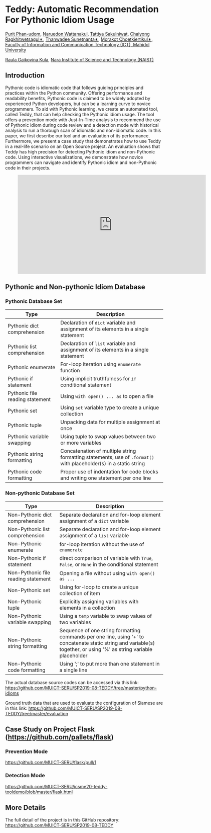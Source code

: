# Teddy: Automatic Recommendation For Pythonic Idiom Usage


[Purit Phan-udom](mailto:purit.pha@gmail.com), [Naruedon Wattanakul](mailto:naruedonw@gmail.com), [Tattiya Sakulniwat](mailto:tattiya.sakul@gmail.com), [Chaiyong Ragkhitwetsagul∗](https://cragkhit.github.io/), [Thanwadee Sunetnanta∗](http://mucc.mahidol.ac.th/~ittth/), [Morakot Choetkiertikul∗](https://morakot-ch.com/), [Faculty of Information and Communication Technology (ICT), Mahidol University](https://www.ict.mahidol.ac.th/)

[Raula Gaikovina Kula](https://raux.github.io/), [Nara Institute of Science and Technology (NAIST)](https://naist-se.github.io/)

## Introduction

Pythonic code is idiomatic code that follows guiding principles and practices within the Python community.
Offering performance and readability benefits, Pythonic code is claimed to be widely adopted by experienced Python developers, but can be a learning curve to novice programmers. 
To aid with Pythonic learning, we create an automated tool, called Teddy, that can help checking the Pythonic idiom usage.
The tool offers a prevention mode with Just-In-Time analysis to recommend the use of Pythonic idiom during code review and a detection mode with historical analysis to run a thorough scan of idiomatic and non-idiomatic code.
In this paper, we first describe our tool and an evaluation of its performance.
Furthermore, we present a case study that demonstrates how to use Teddy in a real-life scenario on an Open Source project.
An evaluation shows that Teddy has high precision for detecting Pythonic idiom and non-Pythonic code. 
Using interactive visualizations, we demonstrate how novice programmers can navigate and identify Pythonic idiom and non-Pythonic code in their projects. 

<figure><iframe width="600" height="315" src="https://www.youtube.com/embed/tmmsqCOxUic" frameborder="0" allow="accelerometer; autoplay; encrypted-media; gyroscope; picture-in-picture" allowfullscreen></iframe></figure>

## Pythonic and Non-pythonic Idiom Database
### Pythonic Database Set
|              Type              | Description                                              |
|--------------------------------|----------------------------------------------------------|
| Pythonic dict comprehension | Declaration of `dict` variable and assignment of its elements in a single statement |
| Pythonic list comprehension | Declaration of `list` variable and assignment of its elements in a single statement |
| Pythonic enumerate | For-loop iteration using `enumerate` function |
| Pythonic if statement | Using implicit truthfulness for `if` conditional statement |
| Pythonic file reading statement | Using `with open() ... as` to open a file |
| Pythonic set | Using `set` variable type to create a unique collection |
| Pythonic tuple | Unpacking data for multiple assignment at once |
| Pythonic variable swapping | Using tuple to swap values between two or more variables |
| Pythonic string formatting | Concatenation of multiple string formatting statements, use of `.format()` with placeholder(s) in a static string |
| Pythonic code formatting | Proper use of indentation for code blocks and writing one statement per one line |
### Non-pythonic Database Set
|              Type              | Description                                              |
|--------------------------------|----------------------------------------------------------|
| Non-Pythonic dict comprehension | Separate declaration and for-loop element assignment of a `dict` variable |
| Non-Pythonic list comprehension | Separate declaration and for-loop element assignment of a `list` variable |
| Non-Pythonic enumerate | for-loop iteration without the use of `enumerate` |
| Non-Pythonic if statement | direct comparison of variable with `True`, `False`, or `None` in the conditional statement |
| Non-Pythonic file reading statement | Opening a file without using `with open() as ...` |
| Non-Pythonic set | Using for-loop to create a unique collection of item |
| Non-Pythonic tuple | Explicitly assigning variables with elements in a collection |
| Non-Pythonic variable swapping | Using a `temp` variable to swap values of two variables |
| Non-Pythonic string formatting | Sequence of one string formatting commands per one line, using '+' to concatenate static string and variable(s) together, or using '%' as string variable placeholder |
| Non-Pythonic code formatting | Using ';' to put more than one statement in a single line |

The actual database source codes can be accessed via this link: https://github.com/MUICT-SERU/SP2019-08-TEDDY/tree/master/python-idioms

Ground truth data that are used to evaluate the configuration of Siamese are in this link: https://github.com/MUICT-SERU/SP2019-08-TEDDY/tree/master/evaluation

## Case Study on Project Flask (https://github.com/pallets/flask)

### Prevention Mode
https://github.com/MUICT-SERU/flask/pull/1
### Detection Mode
https://github.com/MUICT-SERU/icsme20-teddy-tooldemo/blob/master/flask.html

## More Details
The full detail of the project is in this GitHub repository: https://github.com/MUICT-SERU/SP2019-08-TEDDY


